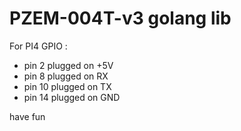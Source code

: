 # PZEM-004T-v3 golang lib

For PI4 GPIO :
- pin 2 plugged on +5V
- pin 8 plugged on RX
- pin 10 plugged on TX
- pin 14 plugged on GND

have fun

